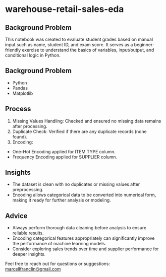 # warehouse-retail-sales-eda

## Background Problem
This notebook was created to evaluate student grades based on manual input such as name, student ID, and exam score. It serves as a beginner-friendly exercise to understand the basics of variables, input/output, and conditional logic in Python.

## Background Problem
- Python
- Pandas
- Matplotlib

## Process
1. Missing Values Handling: Checked and ensured no missing data remains after processing.
2. Duplicate Check: Verified if there are any duplicate records (none found).
3. Encoding:
- One-Hot Encoding applied for ITEM TYPE column.
- Frequency Encoding applied for SUPPLIER column.

## Insights
- The dataset is clean with no duplicates or missing values after preprocessing.
- Encoding allows categorical data to be converted into numerical form, making it ready for further analysis or modeling.

## Advice
- Always perform thorough data cleaning before analysis to ensure reliable results.
- Encoding categorical features appropriately can significantly improve the performance of machine learning models.
- Consider exploring sales trends over time and supplier performance for deeper insights.

Feel free to reach out for questions or suggestions:
marcellfranclin@gmail.com
